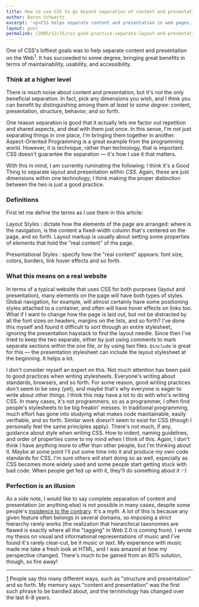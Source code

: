 ```yaml
---
title: How to use CSS to go beyond separation of content and presentation
author: Baron Schwartz
excerpt: '<p>CSS helps separate content and presentation in web pages.  This article explains how to take that to the next level.</p>'
layout: post
permalink: /2005/12/15/css-good-practice-separate-layout-and-presentation/
---
```

One of CSS's loftiest goals was to help separate content and presentation on the Web<sup>1</sup>. It has succeeded to some degree, bringing great benefits in terms of maintainability, usability, and accessibility.

### Think at a higher level

There is much noise about content and presentation, but it's not the only beneficial separation. In fact, pick any dimensions you wish, and I think you can benefit by distinguishing among them *at least to some degree*: content, presentation, structure, behavior, and so forth.

One reason separation is good that it actually lets me factor out repetition and shared aspects, and deal with them just once. In this sense, I'm not just separating things in one place, I'm bringing them together in another. Aspect-Oriented Programming is a great example from the programming world. However, it is technique, rather than technology, that is important. CSS doesn't guarantee the separation &#8212; it's how I use it that matters.

With this in mind, I am currently ruminating the following: I think it's a Good Thing to separate layout and presentation *within CSS*. Again, these are just dimensions within one technology; I think making the proper distinction between the two is just a good practice.

### Definitions

First let me define the terms as I use them in this article:

Layout Styles
:   dictate how the elements of the page are arranged: where is the navigation, is the content a fixed-width column that's centered on the page, and so forth. Layout markup is usually about setting some properties of elements that hold the "real content" of the page.

Presentational Styles
:   specify how the "real content" appears: font size, colors, borders, link hover effects and so forth.

### What this means on a real website

In terms of a typical website that uses CSS for both purposes (layout and presentation), many elements on the page will have both types of styles. Global navigation, for example, will almost certainly have some positioning styles attached to a container, and often will have hover effects on links too. What if I want to change how the page is laid out, but not be distracted by all the font sizes on headers, margins on the lists, and so forth? I've done this myself and found it difficult to sort through an entire stylesheet, ignoring the presentation haystack to find the layout needle. Since then I've tried to keep the two separate, either by just using comments to mark separate sections within the one file, or by using two files. `@include` is great for this &#8212; the presentation stylesheet can include the layout stylesheet at the beginning. It helps a lot.

I don't consider myself an expert on this. Not much attention has been paid to good practices when writing stylesheets. Everyone's writing about standards, browsers, and so forth. For some reason, good writing practices don't seem to be sexy (yet), and maybe that's why everyone is eager to write about other things. I think this may have a lot to do with who's writing CSS. In many cases, it's not programmers, so as a programmer, I often find people's stylesheets to be big freakin' messes. In traditional programming, much effort has gone into studying what makes code maintainable, easily verifiable, and so forth. Similar work doesn't seem to exist for CSS (though I personally feel the same principles apply). There's not much, if any, guidance about style when writing CSS. How to indent, naming guidelines, and order of properties come to my mind when I think of this. Again, I don't think I have anything more to offer than other people, but I'm thinking about it. Maybe at some point I'll put some time into it and produce my own code standards for CSS. I'm sure others will start doing so as well, especially as CSS becomes more widely used and some people start getting stuck with bad code. When people get fed up with it, they'll do something about it :-)

### Perfection is an illusion

As a side note, I would like to say complete separation of content and presentation (or anything else) is not possible in many cases, despite some people's [insistence to the contrary][1]. It's a myth. A lot of this is because any given feature often belongs in several domains, so imposing a strict hierarchy rarely works (the realization that hierarchical taxonomies are flawed is exactly where all the "tagging" in Web 2.0 is coming from). I wrote my thesis on visual and informational representations of music and I've found it's rarely clear-cut, be it music or text. My experience with music made me take a fresh look at HTML, and I was amazed at how my perspective changed. There's much to be gained from an 80% solution, though, so fire away!

* * *

[1] People say this many different ways, such as "structure and presentation" and so forth. My memory says "content and presentation" was the first such phrase to be bandied about, and the terminology has changed over the last 6-8 years.

 [1]: http://www.alistapart.com/articles/separationdilemma/
